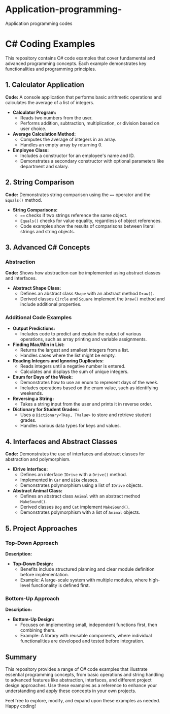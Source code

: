# Application-programming-
Application programming codes
# C# Coding Examples

This repository contains C# code examples that cover fundamental and advanced programming concepts. Each example demonstrates key functionalities and programming principles.

## 1. Calculator Application

**Code:** A console application that performs basic arithmetic operations and calculates the average of a list of integers.

- **Calculator Program:** 
  - Reads two numbers from the user.
  - Performs addition, subtraction, multiplication, or division based on user choice.
- **Average Calculation Method:**
  - Computes the average of integers in an array.
  - Handles an empty array by returning 0.
- **Employee Class:**
  - Includes a constructor for an employee's name and ID.
  - Demonstrates a secondary constructor with optional parameters like department and salary.

## 2. String Comparison

**Code:** Demonstrates string comparison using the `==` operator and the `Equals()` method.

- **String Comparisons:**
  - `==` checks if two strings reference the same object.
  - `Equals()` checks for value equality, regardless of object references.
  - Code examples show the results of comparisons between literal strings and string objects.

## 3. Advanced C# Concepts

### Abstraction

**Code:** Shows how abstraction can be implemented using abstract classes and interfaces.

- **Abstract Shape Class:**
  - Defines an abstract class `Shape` with an abstract method `Draw()`.
  - Derived classes `Circle` and `Square` implement the `Draw()` method and include additional properties.

### Additional Code Examples

- **Output Predictions:**
  - Includes code to predict and explain the output of various operations, such as array printing and variable assignments.
- **Finding Max/Min in List:**
  - Returns the largest and smallest integers from a list.
  - Handles cases where the list might be empty.
- **Reading Integers and Ignoring Duplicates:**
  - Reads integers until a negative number is entered.
  - Calculates and displays the sum of unique integers.
- **Enum for Days of the Week:**
  - Demonstrates how to use an enum to represent days of the week.
  - Includes operations based on the enum value, such as identifying weekends.
- **Reversing a String:**
  - Takes a string input from the user and prints it in reverse order.
- **Dictionary for Student Grades:**
  - Uses a `Dictionary<TKey, TValue>` to store and retrieve student grades.
  - Handles various data types for keys and values.

## 4. Interfaces and Abstract Classes

**Code:** Demonstrates the use of interfaces and abstract classes for abstraction and polymorphism.

- **IDrive Interface:**
  - Defines an interface `IDrive` with a `Drive()` method.
  - Implemented in `Car` and `Bike` classes.
  - Demonstrates polymorphism using a list of `IDrive` objects.
- **Abstract Animal Class:**
  - Defines an abstract class `Animal` with an abstract method `MakeSound()`.
  - Derived classes `Dog` and `Cat` implement `MakeSound()`.
  - Demonstrates polymorphism with a list of `Animal` objects.

## 5. Project Approaches

### Top-Down Approach

**Description:** 
- **Top-Down Design:**
  - Benefits include structured planning and clear module definition before implementation.
  - Example: A large-scale system with multiple modules, where high-level functionality is defined first.

### Bottom-Up Approach

**Description:** 
- **Bottom-Up Design:**
  - Focuses on implementing small, independent functions first, then combining them.
  - Example: A library with reusable components, where individual functionalities are developed and tested before integration.

## Summary

This repository provides a range of C# code examples that illustrate essential programming concepts, from basic operations and string handling to advanced features like abstraction, interfaces, and different project design approaches. Use these examples as a reference to enhance your understanding and apply these concepts in your own projects.

Feel free to explore, modify, and expand upon these examples as needed. Happy coding!
